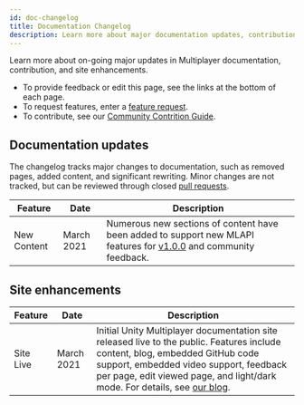 ```yaml
---
id: doc-changelog
title: Documentation Changelog
description: Learn more about major documentation updates, contribution notes, and site development for Unity Multiplayer.
---
```


Learn more about on-going major updates in Multiplayer documentation, contribution, and site enhancements. 

* To provide feedback or edit this page, see the links at the bottom of each page. 
* To request features, enter a [feature request](https://github.com/Unity-Technologies/com.unity.multiplayer.docs/issues/new?assignees=&labels=type%3Afeature&template=feature_request.md&title=).
* To contribute, see our [Community Contrition Guide](https://github.com/Unity-Technologies/com.unity.multiplayer.docs/wiki).

## Documentation updates

The changelog tracks major changes to documentation, such as removed pages, added content, and significant rewriting. Minor changes are not tracked, but can be reviewed through closed [pull requests](https://github.com/Unity-Technologies/com.unity.multiplayer.docs/pulls?q=is%3Apr+is%3Aclosed+label%3Aupdate).

| Feature | Date | Description |
| -- | -- | -- |
| New Content | March 2021 | Numerous new sections of content have been added to support new MLAPI features for [v1.0.0](release-1-0-0.md) and community feedback. <!-- add Multiplayer Sample Coop when ready --> |

## Site enhancements

| Feature | Date | Description |
| -- | -- | -- |
| Site Live | March 2021 | Initial Unity Multiplayer documentation site released live to the public. Features include content, blog, embedded GitHub code support, embedded video support, feedback per page, edit viewed page, and light/dark mode. For details, see [our blog](/blog/2021/02/11/welcome). |